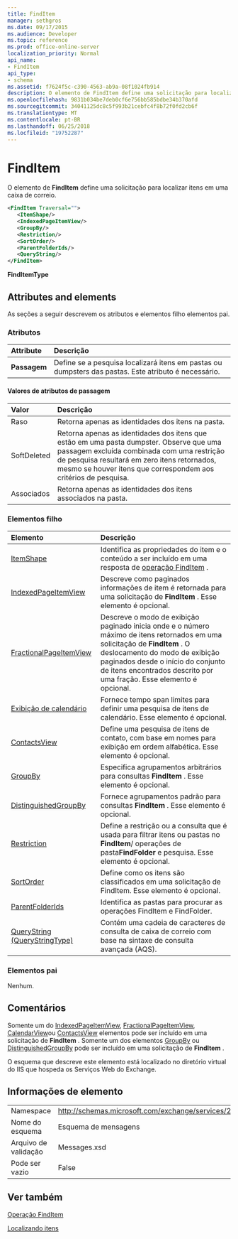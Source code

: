 ```yaml
---
title: FindItem
manager: sethgros
ms.date: 09/17/2015
ms.audience: Developer
ms.topic: reference
ms.prod: office-online-server
localization_priority: Normal
api_name:
- FindItem
api_type:
- schema
ms.assetid: f7624f5c-c390-4563-ab9a-08f1024fb914
description: O elemento de FindItem define uma solicitação para localizar itens em uma caixa de correio.
ms.openlocfilehash: 9831b034be7deb0cf6e756bb585bdbe34b370afd
ms.sourcegitcommit: 34041125dc8c5f993b21cebfc4f8b72f0fd2cb6f
ms.translationtype: MT
ms.contentlocale: pt-BR
ms.lasthandoff: 06/25/2018
ms.locfileid: "19752287"
---
```

# <a name="finditem"></a>FindItem

O elemento de **FindItem** define uma solicitação para localizar itens em uma caixa de correio. 
  
```xml
<FindItem Traversal="">
   <ItemShape/>
   <IndexedPageItemView/>
   <GroupBy/>
   <Restriction/>
   <SortOrder/>
   <ParentFolderIds/>
   <QueryString/>
</FindItem>
```

 **FindItemType**
## <a name="attributes-and-elements"></a>Attributes and elements

As seções a seguir descrevem os atributos e elementos filho elementos pai.
  
### <a name="attributes"></a>Atributos

|**Attribute**|**Descrição**|
|:-----|:-----|
|**Passagem** <br/> |Define se a pesquisa localizará itens em pastas ou dumpsters das pastas. Este atributo é necessário.  <br/> |
   
#### <a name="traversal-attribute-values"></a>Valores de atributos de passagem

|**Valor**|**Descrição**|
|:-----|:-----|
|Raso  <br/> |Retorna apenas as identidades dos itens na pasta.  <br/> |
|SoftDeleted  <br/> |Retorna apenas as identidades dos itens que estão em uma pasta dumpster. Observe que uma passagem excluída combinada com uma restrição de pesquisa resultará em zero itens retornados, mesmo se houver itens que correspondem aos critérios de pesquisa.  <br/> |
|Associados  <br/> |Retorna apenas as identidades dos itens associados na pasta.  <br/> |
   
### <a name="child-elements"></a>Elementos filho

|**Elemento**|**Descrição**|
|:-----|:-----|
|[ItemShape](itemshape.md) <br/> |Identifica as propriedades do item e o conteúdo a ser incluído em uma resposta de [operação FindItem](finditem-operation.md) .  <br/> |
|[IndexedPageItemView](indexedpageitemview.md) <br/> |Descreve como paginados informações de item é retornada para uma solicitação de **FindItem** . Esse elemento é opcional.  <br/> |
|[FractionalPageItemView](fractionalpageitemview.md) <br/> |Descreve o modo de exibição paginado inicia onde e o número máximo de itens retornados em uma solicitação de **FindItem** . O deslocamento do modo de exibição paginados desde o início do conjunto de itens encontrados descrito por uma fração. Esse elemento é opcional.  <br/> |
|[Exibição de calendário](calendarview.md) <br/> |Fornece tempo span limites para definir uma pesquisa de itens de calendário. Esse elemento é opcional.  <br/> |
|[ContactsView](contactsview.md) <br/> |Define uma pesquisa de itens de contato, com base em nomes para exibição em ordem alfabética. Esse elemento é opcional.  <br/> |
|[GroupBy](groupby.md) <br/> |Especifica agrupamentos arbitrários para consultas **FindItem** . Esse elemento é opcional.  <br/> |
|[DistinguishedGroupBy](distinguishedgroupby.md) <br/> |Fornece agrupamentos padrão para consultas **FindItem** . Esse elemento é opcional.  <br/> |
|[Restriction](restriction.md) <br/> |Define a restrição ou a consulta que é usada para filtrar itens ou pastas no **FindItem**/ operações de pasta**FindFolder** e pesquisa. Esse elemento é opcional.  <br/> |
|[SortOrder](sortorder.md) <br/> |Define como os itens são classificados em uma solicitação de FindItem. Esse elemento é opcional.  <br/> |
|[ParentFolderIds](parentfolderids.md) <br/> |Identifica as pastas para procurar as operações FindItem e FindFolder.  <br/> |
|[QueryString (QueryStringType)](querystring-querystringtype.md) <br/> |Contém uma cadeia de caracteres de consulta de caixa de correio com base na sintaxe de consulta avançada (AQS).  <br/> |
   
### <a name="parent-elements"></a>Elementos pai

Nenhum.
  
## <a name="remarks"></a>Comentários

Somente um do [IndexedPageItemView](indexedpageitemview.md), [FractionalPageItemView](fractionalpageitemview.md), [CalendarView](calendarview.md)ou [ContactsView](contactsview.md) elementos pode ser incluído em uma solicitação de **FindItem** . Somente um dos elementos [GroupBy](groupby.md) ou [DistinguishedGroupBy](distinguishedgroupby.md) pode ser incluído em uma solicitação de **FindItem** . 
  
O esquema que descreve este elemento está localizado no diretório virtual do IIS que hospeda os Serviços Web do Exchange.
  
## <a name="element-information"></a>Informações de elemento

|||
|:-----|:-----|
|Namespace  <br/> |http://schemas.microsoft.com/exchange/services/2006/messages  <br/> |
|Nome do esquema  <br/> |Esquema de mensagens  <br/> |
|Arquivo de validação  <br/> |Messages.xsd  <br/> |
|Pode ser vazio  <br/> |False  <br/> |
   
## <a name="see-also"></a>Ver também



[Operação FindItem](finditem-operation.md)


[Localizando itens](http://msdn.microsoft.com/library/63af1f9c-464b-4fca-9ae3-3d60f24ca93c%28Office.15%29.aspx)

